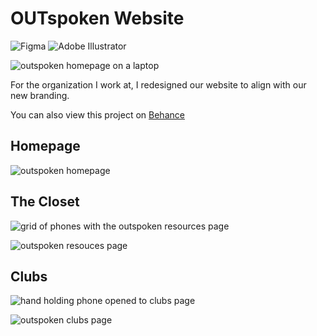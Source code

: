 # OUTspoken Website
![Figma](https://img.shields.io/badge/Figma-F24E1E?style=for-the-badge&logo=figma&logoColor=FFFFFF)
![Adobe Illustrator](https://img.shields.io/badge/adobe%20illustrator-%23FF9A00.svg?style=for-the-badge&logo=adobe%20illustrator&logoColor=white)

![outspoken homepage on a laptop](assets/laptop.jpg)

For the organization I work at, I redesigned our website to align with our new branding.

You can also view this project on [Behance](https://www.behance.net/gallery/220670019/OUTspoken-Website)

## Homepage

<img class="full-wide" src="assets/homepage.jpg" alt="outspoken homepage"/>

## The Closet

![grid of phones with the outspoken resources page](assets/resources-phones.jpg)

<img class="full-wide" src="assets/resources.jpg" alt="outspoken resouces page"/>

## Clubs

![hand holding phone opened to clubs page](assets/clubs-phone.jpg)

<img class="full-wide" src="assets/clubs.jpg" alt="outspoken clubs page"/>